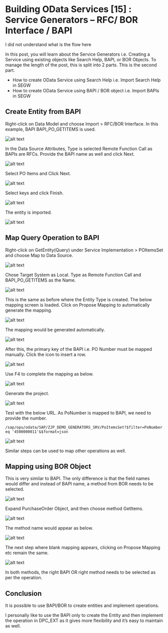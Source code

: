 # Building OData Services [15] : Service Generators – RFC/ BOR Interface / BAPI

I did not understand what is the flow here

In this post, you will learn about the Service Generators i.e. Creating a Service using existing objects like Search Help, BAPI, or BOR Objects. To manage the length of the post, this is split into 2 parts. This is the second part.

- How to create OData Service using Search Help i.e. Import Search Help in SEGW
- How to create OData Service using BAPI / BOR object i.e. Import BAPIs in SEGW

## Create Entity from BAPI

Right-click on Data Model and choose Import > RFC/BOR Interface. In this example, BAPI BAPI_PO_GETITEMS is used.

![alt text](image-222.png)

In the Data Source Attributes, Type is selected Remote Function Call as BAPIs are RFCs. Provide the BAPI name as well and click Next.

![alt text](image-223.png)

Select PO Items and Click Next.

![alt text](image-224.png)

Select keys and click Finish.

![alt text](image-225.png)

The entity is imported.

![alt text](image-226.png)

## Map Query Operation to BAPI

Right-click on GetEntity(Query) under Service Implementation > POItemsSet and choose Map to Data Source.

![alt text](image-227.png)

Chose Target System as Local. Type as Remote Function Call and BAPI_PO_GETITEMS as the Name.

![alt text](image-228.png)

This is the same as before where the Entity Type is created. The below mapping screen is loaded. Click on Propose Mapping to automatically generate the mapping.

![alt text](image-229.png)

The mapping would be generated automatically.

![alt text](image-230.png)

After this, the primary key of the BAPI i.e. PO Number must be mapped manually. Click the icon to insert a row.

![alt text](image-231.png)

Use F4 to complete the mapping as below.

![alt text](image-232.png)

Generate the project.

![alt text](image-233.png)

Test with the below URL. As PoNumber is mapped to BAPI, we need to provide the number.

```
/sap/opu/odata/SAP/ZJP_DEMO_GENERATORS_SRV/PoItemsSet?$filter=PoNumber eq '4500000011'&$format=json
```

![alt text](image-234.png)

Similar steps can be used to map other operations as well.

## Mapping using BOR Object

This is very similar to BAPI. The only difference is that the field names would differ and instead of BAPI name, a method from BOR needs to be selected.

![alt text](image-235.png)

Expand PurchaseOrder Object, and then choose method GetItems.

![alt text](image-236.png)

The method name would appear as below.

![alt text](image-237.png)

The next step where blank mapping appears, clicking on Propose Mapping etc remain the same.

![alt text](image-238.png)

In both methods, the right BAPI OR right method needs to be selected as per the operation.

## Conclusion
It is possible to use BAPI/BOR to create entities and implement operations.

I personally like to use the BAPI only to create the Entity and then implement the operation in DPC_EXT as it gives more flexibility and it’s easy to maintain as well.